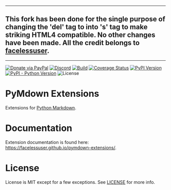 
***
## This fork has been done for the single purpose of changing the 'del' tag to into 's' tag to make striking HTML4 compatible. No other changes have been made. All the credit belongs to [facelessuser](https://github.com/facelessuser).
***

[![Donate via PayPal][donate-image]][donate-link]
[![Discord][discord-image]][discord-link]
[![Build][github-ci-image]][github-ci-link]
[![Coverage Status][codecov-image]][codecov-link]
[![PyPI Version][pypi-image]][pypi-link]
[![PyPI - Python Version][python-image]][pypi-link]
![License][license-image-mit]

# PyMdown Extensions

Extensions for [Python Markdown](https://python-markdown.github.io).

# Documentation

Extension documentation is found here: https://facelessuser.github.io/pymdown-extensions/.

# License

License is MIT except for a few exceptions.  See [LICENSE](https://github.com/facelessuser/pymdown-extensions/blob/master/LICENSE.md) for more info.

[donate-image]: https://img.shields.io/badge/Donate-PayPal-3fabd1?logo=paypal
[donate-link]: https://www.paypal.me/facelessuser
[github-ci-image]: https://github.com/facelessuser/pymdown-extensions/workflows/build/badge.svg
[github-ci-link]: https://github.com/facelessuser/pymdown-extensions/actions?workflow=build
[discord-image]: https://img.shields.io/discord/678289859768745989?logo=discord&logoColor=aaaaaa&color=mediumpurple&labelColor=333333
[discord-link]: https://discord.gg/fqQ7ypS
[codecov-image]: https://img.shields.io/codecov/c/github/facelessuser/pymdown-extensions/master.svg?logo=codecov&logoColor=aaaaaa&labelColor=333333
[codecov-link]: https://codecov.io/github/facelessuser/pymdown-extensions
[pypi-image]: https://img.shields.io/pypi/v/pymdown-extensions.svg?logo=pypi&logoColor=aaaaaa&labelColor=333333
[pypi-link]: https://pypi.python.org/pypi/pymdown-extensions
[python-image]: https://img.shields.io/pypi/pyversions/pymdown-extensions?logo=python&logoColor=aaaaaa&labelColor=333333
[license-image-mit]: https://img.shields.io/badge/license-MIT-blue.svg?labelColor=333333
